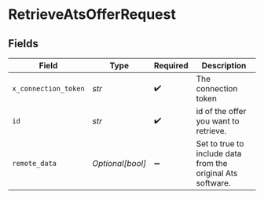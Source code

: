 # RetrieveAtsOfferRequest


## Fields

| Field                                                       | Type                                                        | Required                                                    | Description                                                 |
| ----------------------------------------------------------- | ----------------------------------------------------------- | ----------------------------------------------------------- | ----------------------------------------------------------- |
| `x_connection_token`                                        | *str*                                                       | :heavy_check_mark:                                          | The connection token                                        |
| `id`                                                        | *str*                                                       | :heavy_check_mark:                                          | id of the offer you want to retrieve.                       |
| `remote_data`                                               | *Optional[bool]*                                            | :heavy_minus_sign:                                          | Set to true to include data from the original Ats software. |